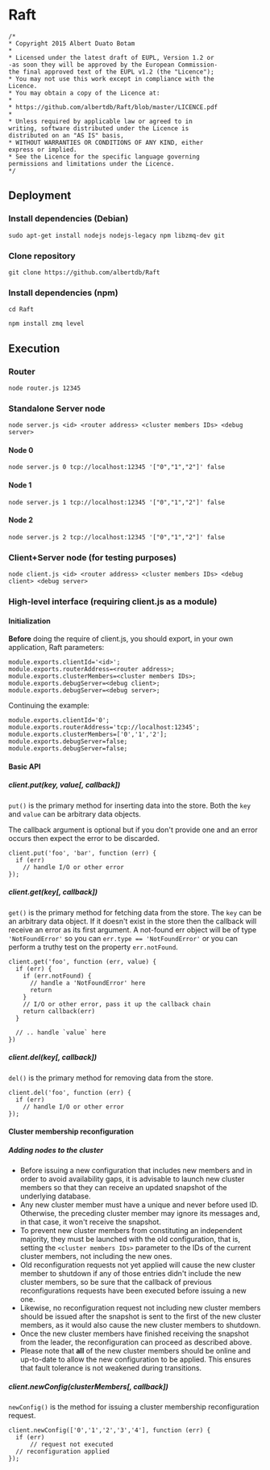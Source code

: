# Raft
```
/* 
* Copyright 2015 Albert Duato Botam
*  
* Licensed under the latest draft of EUPL, Version 1.2 or
-as soon they will be approved by the European Commission-
the final approved text of the EUPL v1.2 (the "Licence");
* You may not use this work except in compliance with the
Licence.
* You may obtain a copy of the Licence at:
*  
* https://github.com/albertdb/Raft/blob/master/LICENCE.pdf
*  
* Unless required by applicable law or agreed to in
writing, software distributed under the Licence is
distributed on an "AS IS" basis,
* WITHOUT WARRANTIES OR CONDITIONS OF ANY KIND, either
express or implied.
* See the Licence for the specific language governing
permissions and limitations under the Licence.
*/ 
```
## Deployment
### Install dependencies (Debian)
`sudo apt-get install nodejs nodejs-legacy npm libzmq-dev git`
### Clone repository
`git clone https://github.com/albertdb/Raft`
### Install dependencies (npm)
`cd Raft`

`npm install zmq level`
## Execution
### Router
`node router.js 12345`
### Standalone Server node
`node server.js <id> <router address> <cluster members IDs> <debug server>`
#### Node 0
`node server.js 0 tcp://localhost:12345 '["0","1","2"]' false`
#### Node 1
`node server.js 1 tcp://localhost:12345 '["0","1","2"]' false`
#### Node 2
`node server.js 2 tcp://localhost:12345 '["0","1","2"]' false`
### Client+Server node (for testing purposes)
`node client.js <id> <router address> <cluster members IDs> <debug client> <debug server>`
### High-level interface (requiring client.js as a module)
#### Initialization
**Before** doing the require of client.js, you should export, in your own application, Raft parameters:
```
module.exports.clientId='<id>';
module.exports.routerAddress=<router address>;
module.exports.clusterMembers=<cluster members IDs>;
module.exports.debugServer=<debug client>;
module.exports.debugServer=<debug server>;
```
Continuing the example:
```
module.exports.clientId='0';
module.exports.routerAddress='tcp://localhost:12345';
module.exports.clusterMembers=['0','1','2'];
module.exports.debugServer=false;
module.exports.debugServer=false;
```
#### Basic API
##### client.put(key, value[, callback])
`put()` is the primary method for inserting data into the store. Both the `key` and `value` can be arbitrary data objects.

The callback argument is optional but if you don't provide one and an error occurs then expect the error to be discarded.
```
client.put('foo', 'bar', function (err) {
  if (err)
    // handle I/O or other error
});
```
##### client.get(key[, callback])
`get()` is the primary method for fetching data from the store. The `key` can be an arbitrary data object. If it doesn't exist in the store then the callback will receive an error as its first argument. A not-found err object will be of type `'NotFoundError'` so you can `err.type == 'NotFoundError'` or you can perform a truthy test on the property `err.notFound`.
```
client.get('foo', function (err, value) {
  if (err) {
    if (err.notFound) {
      // handle a 'NotFoundError' here
      return
    }
    // I/O or other error, pass it up the callback chain
    return callback(err)
  }

  // .. handle `value` here
})
```
##### client.del(key[, callback])
`del()` is the primary method for removing data from the store.
```
client.del('foo', function (err) {
  if (err)
    // handle I/O or other error
});
```
#### Cluster membership reconfiguration
##### Adding nodes to the cluster
- Before issuing a new configuration that includes new members and in order to avoid availability gaps, it is advisable to launch new cluster members so that they can receive an updated snapshot of the underlying database.
- Any new cluster member must have a unique and never before used ID. Otherwise, the preceding cluster member may ignore its messages and, in that case, it won't receive the snapshot.
- To prevent new cluster members from constituting an independent majority, they must be launched with the old configuration, that is, setting the `<cluster members IDs>` parameter to the IDs of the current cluster members, not including the new ones.
- Old reconfiguration requests not yet applied will cause the new cluster member to shutdown if any of those entries didn't include the new cluster members, so be sure that the callback of previous reconfigurations requests have been executed before issuing a new one.
- Likewise, no reconfiguration request not including new cluster members should be issued after the snapshot is sent to the first of the new cluster members, as it would also cause the new cluster members to shutdown.
- Once the new cluster members have finished receiving the snapshot from the leader, the reconfiguration can proceed as described above.
- Please note that **all** of the new cluster members should be online and up-to-date to allow the new configuration to be applied. This ensures that fault tolerance is not weakened during transitions.

##### client.newConfig(clusterMembers[, callback])
`newConfig()` is the method for issuing a cluster membership reconfiguration request.
```
client.newConfig(['0','1','2','3','4'], function (err) {
  if (err)
      // request not executed
  // reconfiguration applied
});
```